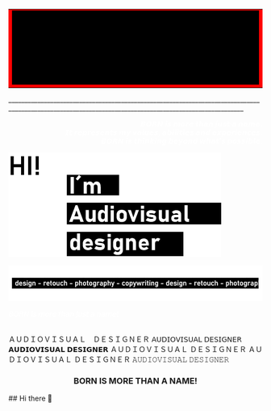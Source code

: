 <table>
  <tr>
    <td align="center" style="background-color:#FF0000;">
      <img src="https://github.com/marianelaalbrigi/recursos/blob/main/Comp%201.gif?raw=true" alt="Header GIF"/> 
    </td>
  </tr>
</table>
_______________________________________________________________________________________________________________________________________________________

<div>
  <p align="right" style="color:white; font-weight: bold;">𝘽𝙊𝙍𝙉 𝙞𝙨 𝙢𝙤𝙧𝙚 𝙩𝙝𝙖𝙣 𝙟𝙪𝙨𝙩 𝙖 𝙣𝙖𝙢𝙚.
    <br>𝙄𝙩 𝙧𝙚𝙥𝙧𝙚𝙨𝙚𝙣𝙩𝙨 𝙢𝙮 𝙫𝙖𝙡𝙪𝙚𝙨, 𝙖𝙗𝙞𝙡𝙞𝙩𝙞𝙚𝙨 𝙖𝙣𝙙 𝙚𝙭𝙥𝙚𝙧𝙞𝙚𝙣𝙘𝙚𝙨.
    <br>𝘽𝙊𝙍𝙉 𝙞𝙨 𝙩𝙝𝙞𝙣𝙠𝙞𝙣𝙜 𝙗𝙚𝙮𝙤𝙣𝙙 𝙬𝙝𝙖𝙩’𝙨 𝙥𝙤𝙨𝙨𝙞𝙗𝙡𝙚.
  </p>
</div>

![Mi Gif](https://raw.githubusercontent.com/marianelaalbrigi/recursos/refs/heads/main/02.png)

![Mi Gif](https://raw.githubusercontent.com/marianelaalbrigi/recursos/refs/heads/main/03.gif)

<p style="color:white; font-weight: bold;" background-color:#FF0000;">𝘉𝘖𝘙𝘕 𝘪𝘴 𝘮𝘰𝘳𝘦 𝘵𝘩𝘢𝘯 𝘫𝘶𝘴𝘵 𝘢 𝘯𝘢𝘮𝘦!</p><br>
ＡＵＤＩＯＶＩＳＵＡＬ ＤＥＳＩＧＮＥＲ
𝖠𝖴𝖣𝖨𝖮𝖵𝖨𝖲𝖴𝖠𝖫 𝖣𝖤𝖲𝖨𝖦𝖭𝖤𝖱
𝗔𝗨𝗗𝗜𝗢𝗩𝗜𝗦𝗨𝗔𝗟 𝗗𝗘𝗦𝗜𝗚𝗡𝗘𝗥
ＡＵＤＩＯＶＩＳＵＡＬ ＤＥＳＩＧＮＥＲ
ＡＵＤＩＯＶＩＳＵＡＬ ＤＥＳＩＧＮＥＲ
𝙰𝚄𝙳𝙸𝙾𝚅𝙸𝚂𝚄𝙰𝙻 𝙳𝙴𝚂𝙸𝙶𝙽𝙴𝚁

<h3 align="center">BORN IS MORE THAN A NAME!</h3>
## Hi there 👋
<!--
**marianelaalbrigi/marianelaalbrigi** is a ✨ _special_ ✨ repository because its `README.md` (this file) appears on your GitHub profile.

Here are some ideas to get you started:

- 🔭 I’m currently working on ...
- 🌱 I’m currently learning ...
- 👯 I’m looking to collaborate on ...
- 🤔 I’m looking for help with ...
- 💬 Ask me about ...
- 📫 How to reach me: ...
- 😄 Pronouns: ...
- ⚡ Fun fact: ...
-->


<div align="center">
  <img height="200" src="https://github.com/marianelaalbrigi/recursos/blob/main/Comp%201.gif?raw=true"  />
</div>

